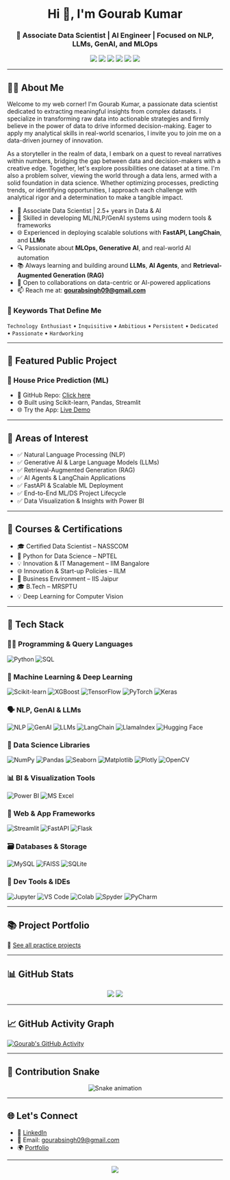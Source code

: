 <h1 align="center">Hi 👋, I'm Gourab Kumar</h1>
<h3 align="center">🚀 Associate Data Scientist | AI Engineer | Focused on NLP, LLMs, GenAI, and MLOps</h3>

<p align="center">
  <a href="https://www.linkedin.com/in/gourab-kumar/"><img src="https://img.shields.io/badge/LinkedIn-blue?style=for-the-badge&logo=linkedin" /></a>
  <a href="mailto:gourabsingh09@gmail.com"><img src="https://img.shields.io/badge/Gmail-red?style=for-the-badge&logo=gmail" /></a>
  <a href="https://sites.google.com/view/gourabsingh-info/home?authuser=0"><img src="https://img.shields.io/badge/Portfolio-grey?style=for-the-badge" /></a>
  <a href="https://www.kaggle.com/gourabkumarsingh"><img src="https://img.shields.io/badge/Kaggle-20BEFF?style=for-the-badge&logo=kaggle&logoColor=white" /></a>
  <a href="https://leetcode.com/u/Ergourab/"><img src="https://img.shields.io/badge/LeetCode-FFA116?style=for-the-badge&logo=leetcode&logoColor=black" /></a>
  <a href="https://github.com/gourab-9"><img src="https://img.shields.io/badge/GitHub-181717?style=for-the-badge&logo=github&logoColor=white" /></a>
</p>

---

## 👨‍💻 About Me

Welcome to my web corner! I'm Gourab Kumar, a passionate data scientist dedicated to extracting meaningful insights from complex datasets. I specialize in transforming raw data into actionable strategies and firmly believe in the power of data to drive informed decision-making. Eager to apply my analytical skills in real-world scenarios, I invite you to join me on a data-driven journey of innovation.

As a storyteller in the realm of data, I embark on a quest to reveal narratives within numbers, bridging the gap between data and decision-makers with a creative edge. Together, let's explore possibilities one dataset at a time. I'm also a problem solver, viewing the world through a data lens, armed with a solid foundation in data science. Whether optimizing processes, predicting trends, or identifying opportunities, I approach each challenge with analytical rigor and a determination to make a tangible impact.

- 💼 Associate Data Scientist | 2.5+ years in Data & AI
- 📌 Skilled in developing ML/NLP/GenAI systems using modern tools & frameworks
- 🌐 Experienced in deploying scalable solutions with **FastAPI, LangChain**, and **LLMs**
- 🔍 Passionate about **MLOps, Generative AI**, and real-world AI automation
- 📚 Always learning and building around **LLMs**, **AI Agents**, and **Retrieval-Augmented Generation (RAG)**
- 💬 Open to collaborations on data-centric or AI-powered applications
- 📫 Reach me at: **gourabsingh09@gmail.com**

### 🌟 Keywords That Define Me
`Technology Enthusiast` • `Inquisitive` • `Ambitious` • `Persistent` • `Dedicated` • `Passionate` • `Hardworking`

---

## 🚀 Featured Public Project

### 🏡 House Price Prediction (ML)
- 📂 GitHub Repo: [Click here](https://github.com/gourab-9/house-price-prediction-mlproject-)
- ⚙️ Built using Scikit-learn, Pandas, Streamlit
- 🌐 Try the App: [Live Demo](https://apptrial2py-4d3txqs8sw2tlvp5uod65q.streamlit.app/)

---

## 🧠 Areas of Interest

- ✅ Natural Language Processing (NLP)
- ✅ Generative AI & Large Language Models (LLMs)
- ✅ Retrieval-Augmented Generation (RAG)
- ✅ AI Agents & LangChain Applications
- ✅ FastAPI & Scalable ML Deployment
- ✅ End-to-End ML/DS Project Lifecycle
- ✅ Data Visualization & Insights with Power BI

---

## 📜 Courses & Certifications

- 🎓 Certified Data Scientist – NASSCOM
- 📘 Python for Data Science – NPTEL
- 💡 Innovation & IT Management – IIM Bangalore
- 🌐 Innovation & Start-up Policies – IILM
- 🏫 Business Environment – IIS Jaipur
- 🎓 B.Tech – MRSPTU
- 💡 Deep Learning for Computer Vision

---

## 🧰 Tech Stack

### 👨‍💻 Programming & Query Languages
![Python](https://img.shields.io/badge/Python-3776AB?style=for-the-badge&logo=python&logoColor=white)
![SQL](https://img.shields.io/badge/SQL-005C84?style=for-the-badge&logo=sqlite&logoColor=white)

### 🧠 Machine Learning & Deep Learning
![Scikit-learn](https://img.shields.io/badge/Scikit--learn-F7931E?style=for-the-badge&logo=scikit-learn&logoColor=white)
![XGBoost](https://img.shields.io/badge/XGBoost-EC6B21?style=for-the-badge)
![TensorFlow](https://img.shields.io/badge/TensorFlow-FF6F00?style=for-the-badge&logo=tensorflow&logoColor=white)
![PyTorch](https://img.shields.io/badge/PyTorch-EE4C2C?style=for-the-badge&logo=pytorch&logoColor=white)
![Keras](https://img.shields.io/badge/Keras-D00000?style=for-the-badge&logo=keras&logoColor=white)

### 🗣️ NLP, GenAI & LLMs
![NLP](https://img.shields.io/badge/NLP-blueviolet?style=for-the-badge)
![GenAI](https://img.shields.io/badge/GenAI-ff69b4?style=for-the-badge)
![LLMs](https://img.shields.io/badge/LLMs-800080?style=for-the-badge)
![LangChain](https://img.shields.io/badge/LangChain-FF5733?style=for-the-badge)
![LlamaIndex](https://img.shields.io/badge/LlamaIndex-darkblue?style=for-the-badge)
![Hugging Face](https://img.shields.io/badge/HuggingFace-FFD21F?style=for-the-badge&logo=huggingface&logoColor=black)

### 🧰 Data Science Libraries
![NumPy](https://img.shields.io/badge/NumPy-013243?style=for-the-badge&logo=numpy&logoColor=white)
![Pandas](https://img.shields.io/badge/Pandas-150458?style=for-the-badge&logo=pandas&logoColor=white)
![Seaborn](https://img.shields.io/badge/Seaborn-2E5EAA?style=for-the-badge)
![Matplotlib](https://img.shields.io/badge/Matplotlib-004088?style=for-the-badge)
![Plotly](https://img.shields.io/badge/Plotly-3F4F75?style=for-the-badge&logo=plotly&logoColor=white)
![OpenCV](https://img.shields.io/badge/OpenCV-5C3EE8?style=for-the-badge&logo=opencv&logoColor=white)

### 📊 BI & Visualization Tools
![Power BI](https://img.shields.io/badge/PowerBI-F2C811?style=for-the-badge&logo=powerbi&logoColor=black)
![MS Excel](https://img.shields.io/badge/MS--Excel-217346?style=for-the-badge&logo=microsoft-excel&logoColor=white)

### 🧪 Web & App Frameworks
![Streamlit](https://img.shields.io/badge/Streamlit-FF4B4B?style=for-the-badge&logo=streamlit&logoColor=white)
![FastAPI](https://img.shields.io/badge/FastAPI-009688?style=for-the-badge&logo=fastapi&logoColor=white)
![Flask](https://img.shields.io/badge/Flask-000000?style=for-the-badge&logo=flask&logoColor=white)

### 🗃️ Databases & Storage
![MySQL](https://img.shields.io/badge/MySQL-005C84?style=for-the-badge&logo=mysql&logoColor=white)
![FAISS](https://img.shields.io/badge/FAISS-blue?style=for-the-badge)
![SQLite](https://img.shields.io/badge/SQLite-07405E?style=for-the-badge&logo=sqlite&logoColor=white)

### 🔧 Dev Tools & IDEs
![Jupyter](https://img.shields.io/badge/Jupyter-F37626?style=for-the-badge&logo=jupyter&logoColor=white)
![VS Code](https://img.shields.io/badge/VS%20Code-007ACC?style=for-the-badge&logo=visual-studio-code&logoColor=white)
![Colab](https://img.shields.io/badge/Google%20Colab-F9AB00?style=for-the-badge&logo=googlecolab&logoColor=white)
![Spyder](https://img.shields.io/badge/Spyder-red?style=for-the-badge)
![PyCharm](https://img.shields.io/badge/PyCharm-000000?style=for-the-badge&logo=pycharm)

---

## 📚 Project Portfolio

🔗 [See all practice projects](https://sites.google.com/view/gourabsingh-info/projects?authuser=0)

---

## 📊 GitHub Stats

<p align="center">
  <img src="https://github-readme-stats.vercel.app/api?username=gourab-9&show_icons=true&theme=tokyonight" />
  <img src="https://github-readme-streak-stats.herokuapp.com/?user=gourab-9&theme=tokyonight" />
</p>

---

## 📈 GitHub Activity Graph

[![Gourab's GitHub Activity](https://github-readme-activity-graph.vercel.app/graph?username=gourab-9&theme=github-compact)](https://github.com/gourab-9)

---

## 🐍 Contribution Snake

<div align="center">
  <img src="https://profile-readme-generator.com/assets/snake.svg" alt="Snake animation" />
</div>

---

## 🌐 Let's Connect

- 💼 [LinkedIn](https://www.linkedin.com/in/gourab-kumar/)
- 📧 Email: gourabsingh09@gmail.com
- 🌍 [Portfolio](https://sites.google.com/view/gourabsingh-info/projects?authuser=0)

---

<p align="center">
  <img src="https://komarev.com/ghpvc/?username=gourab-9&label=Profile%20views&color=0e75b6&style=flat" />
</p>
